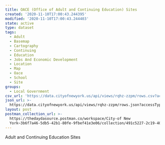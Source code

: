 ```yaml
---
title: OACE (Office of Adult and Continuing Education) Sites
created: '2020-11-10T17:00:43.244395'
modified: '2020-11-10T17:00:43.244403'
state: active
type: dataset
tags:
  - Adult
  - Basemap
  - Cartography
  - Continuing
  - Education
  - Jobs And Economic Development
  - Location
  - Map
  - Oace
  - School
  - Site
groups:
  - Local Government
csv_url: 'https://data.cityofnewyork.us/api/views/rqhz-zzpm/rows.csv?accessType=DOWNLOAD'
json_url: >-
  https://data.cityofnewyork.us/api/views/rqhz-zzpm/rows.json?accessType=DOWNLOAD
layout: post
postman_collection_url: >-
  https://thedaydasource.postman.co/workspace/City-of New
  York~3b6f7a46-5db5-42b1-80fe-9fbef41e3e06/collection/491c5227-2c19-40b6-b768-a3eee25b1360
---
```

Adult and Continuing Education Sites

